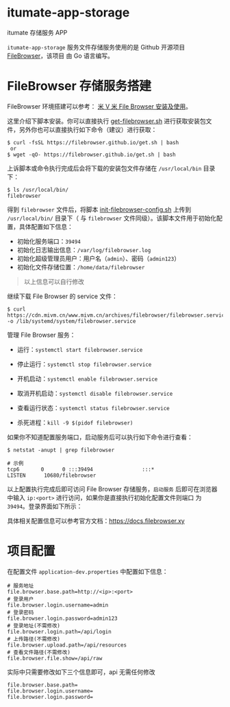 # itumate-app-storage

itumate 存储服务 APP

`itumate-app-storage` 服务文件存储服务使用的是 Github 开源项目 [FileBrowser](https://github.com/filebrowser/filebrowser)，该项目
由 Go 语言编写。

# FileBrowser 存储服务搭建

FileBrowser 环境搭建可以参考： [米 V 米 File Browser 安装及使用](https://www.mivm.cn/filebrowser/)。

这里介绍下脚本安装。你可以直接执行 [get-filebrowser.sh](./get-filebrowser.sh) 进行获取安装包文件，另外你也可以直接执行如下命令（建议）进行获取：

```
$ curl -fsSL https://filebrowser.github.io/get.sh | bash
 or
$ wget -qO- https://filebrowser.github.io/get.sh | bash
```

上诉脚本或命令执行完成后会将下载的安装包文件存储在 `/usr/local/bin` 目录下：

```
$ ls /usr/local/bin/
filebrowser
```

得到 `filebrowser` 文件后，将脚本 [init-filebrowser-config.sh](./init-filebrowser-config.sh) 上传到 `/usr/local/bin/` 目录下（
与 `filebrowser` 文件同级）。该脚本文件用于初始化配置，具体配置如下信息：

- 初始化服务端口：`39494`
- 初始化日志输出信息：`/var/log/filebrowser.log`
- 初始化超级管理员用户：用户名（`admin`）、密码（`admin123`）
- 初始化文件存储位置：`/home/data/filebrowser`

> 以上信息可以自行修改

继续下载 File Browser 的 service 文件：

```
$ curl https://cdn.mivm.cn/www.mivm.cn/archives/filebrowser/filebrowser.service -o /lib/systemd/system/filebrowser.service
```

管理 File Browser 服务：

- 运行：`systemctl start filebrowser.service`

- 停止运行：`systemctl stop filebrowser.service`

- 开机启动：`systemctl enable filebrowser.service`

- 取消开机启动：`systemctl disable filebrowser.service`

- 查看运行状态：`systemctl status filebrowser.service`

- 杀死进程：`kill -9 $(pidof filebrowser)`

如果你不知道配置服务端口，启动服务后可以执行如下命令进行查看：

```
$ netstat -anupt | grep filebrowser

# 示例
tcp6       0      0 :::39494                :::*                    LISTEN      10680/filebrowser  
```

以上配置执行完成后即可访问 File Browser 存储服务，`启动服务` 后即可在浏览器中输入 `ip:<port>` 进行访问，如果你是直接执行初始化配置文件则端口
为 `39494`。登录界面如下所示：

[](file-browser-login.png)

具体相关配置信息可以参考官方文档：https://docs.filebrowser.xy

# 项目配置

在配置文件 `application-dev.properties` 中配置如下信息：

```
# 服务地址
file.browser.base.path=http://<ip>:<port>
# 登录用户
file.browser.login.username=admin
# 登录密码
file.browser.login.password=admin123
# 登录地址(不需修改)
file.browser.login.path=/api/login
# 上传路径(不需修改)
file.browser.upload.path=/api/resources
# 查看文件路径(不需修改)
file.browser.file.show=/api/raw
```

实际中只需要修改如下三个信息即可，api 无需任何修改

```
file.browser.base.path=
file.browser.login.username=
file.browser.login.password=
```